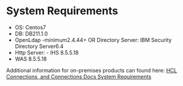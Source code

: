 <?xml version="1.0" encoding="UTF-8"?>
<!DOCTYPE task PUBLIC "-//OASIS//DTD DITA Task//EN" "task.dtd">
# System Requirements

- OS: Centos7
- DB: DB211.1.0
- OpenLdap -minimum2.4.44+ OR Directory Server: IBM Security Directory Server6.4
- Http Server: - IHS 8.5.5.18
 - WAS 8.5.5.18

Additional information for on-premises products can found here: [HCL Connections, and Connections Docs System Requirements](https://support.hcltechsw.com/csm?id=kb_article&sysparm_article=KB0073654)

<?tm 1541016643182 1 HCL Connections ?>

